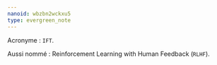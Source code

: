 ```yaml
---
nanoid: wbzbn2wckxu5
type: evergreen_note
---
```

Acronyme : `IFT`.

Aussi nommé : Reinforcement Learning with Human Feedback (`RLHF`).

